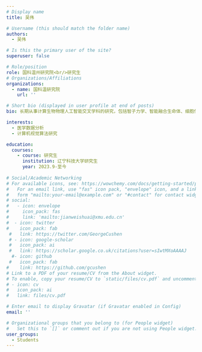 ```yaml
---
# Display name
title: 吴伟

# Username (this should match the folder name)
authors:
  - 吴伟

# Is this the primary user of the site?
superuser: false

# Role/position
role: 国科温州研究院<br/>研究生
# Organizations/Affiliations
organizations:
  - name: 国科温研究院
    url: ''

# Short bio (displayed in user profile at end of posts)
bio: 长期从事计算生物物理人工智能交叉学科的研究，包括智子力学、智能融合生命体、细胞信号网络动力学、深度学习核心算法构建、健康医疗大数据深度学习分析及深度学习在生物医学中的应用等。

interests:
  - 医学数据分析
  - 计算机视觉算法研究

education:
  courses:
    - course: 研究生
      institution: 辽宁科技大学研究生
      year: 2023.9-至今
     
# Social/Academic Networking
# For available icons, see: https://wowchemy.com/docs/getting-started/page-builder/#icons
#   For an email link, use "fas" icon pack, "envelope" icon, and a link in the
#   form "mailto:your-email@example.com" or "#contact" for contact widget.
# social:
#   - icon: envelope
#     icon_pack: fas
#     link: 'mailto:jianweishuai@xmu.edu.cn'
#  - icon: twitter
#    icon_pack: fab
 #   link: https://twitter.com/GeorgeCushen
 # - icon: google-scholar
 #   icon_pack: ai
 #   link: https://scholar.google.co.uk/citations?user=sIwtMXoAAAAJ
  #- icon: github
 #   icon_pack: fab
#    link: https://github.com/gcushen
# Link to a PDF of your resume/CV from the About widget.
# To enable, copy your resume/CV to `static/files/cv.pdf` and uncomment the lines below.
# - icon: cv
#   icon_pack: ai
#   link: files/cv.pdf

# Enter email to display Gravatar (if Gravatar enabled in Config)
email: ''

# Organizational groups that you belong to (for People widget)
#   Set this to `[]` or comment out if you are not using People widget.
user_groups:
  - Students
---
```


<!-- **吴伟** <br/><br/> -->
